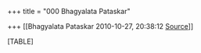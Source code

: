 +++
title = "000 Bhagyalata Pataskar"

+++
[[Bhagyalata Pataskar	2010-10-27, 20:38:12 [Source](https://groups.google.com/g/bvparishat/c/qvpSESPnpzk)]]



[TABLE]

  

